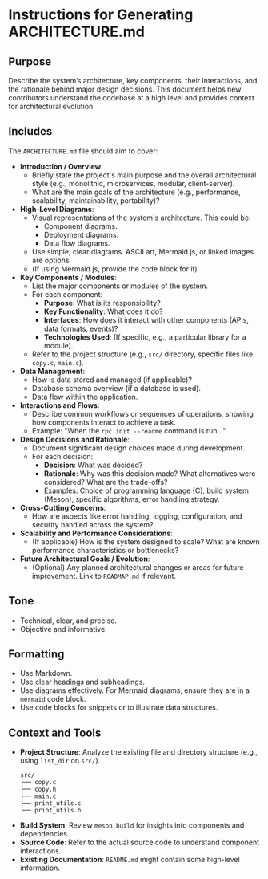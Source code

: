 # Instructions for Generating ARCHITECTURE.md

## Purpose

Describe the system’s architecture, key components, their interactions, and the rationale behind major design decisions. This document helps new contributors understand the codebase at a high level and provides context for architectural evolution.

## Includes

The `ARCHITECTURE.md` file should aim to cover:

- **Introduction / Overview**:
  - Briefly state the project's main purpose and the overall architectural style (e.g., monolithic, microservices, modular, client-server).
  - What are the main goals of the architecture (e.g., performance, scalability, maintainability, portability)?
- **High-Level Diagrams**:
  - Visual representations of the system's architecture. This could be:
    - Component diagrams.
    - Deployment diagrams.
    - Data flow diagrams.
  - Use simple, clear diagrams. ASCII art, Mermaid.js, or linked images are options.
  - (If using Mermaid.js, provide the code block for it).
- **Key Components / Modules**:
  - List the major components or modules of the system.
  - For each component:
    - **Purpose**: What is its responsibility?
    - **Key Functionality**: What does it do?
    - **Interfaces**: How does it interact with other components (APIs, data formats, events)?
    - **Technologies Used**: (If specific, e.g., a particular library for a module).
  - Refer to the project structure (e.g., `src/` directory, specific files like `copy.c`, `main.c`).
- **Data Management**:
  - How is data stored and managed (if applicable)?
  - Database schema overview (if a database is used).
  - Data flow within the application.
- **Interactions and Flows**:
  - Describe common workflows or sequences of operations, showing how components interact to achieve a task.
  - Example: "When the `rpc init --readme` command is run..."
- **Design Decisions and Rationale**:
  - Document significant design choices made during development.
  - For each decision:
    - **Decision**: What was decided?
    - **Rationale**: Why was this decision made? What alternatives were considered? What are the trade-offs?
    - Examples: Choice of programming language (C), build system (Meson), specific algorithms, error handling strategy.
- **Cross-Cutting Concerns**:
  - How are aspects like error handling, logging, configuration, and security handled across the system?
- **Scalability and Performance Considerations**:
  - (If applicable) How is the system designed to scale? What are known performance characteristics or bottlenecks?
- **Future Architectural Goals / Evolution**:
  - (Optional) Any planned architectural changes or areas for future improvement. Link to `ROADMAP.md` if relevant.

## Tone

- Technical, clear, and precise.
- Objective and informative.

## Formatting

- Use Markdown.
- Use clear headings and subheadings.
- Use diagrams effectively. For Mermaid diagrams, ensure they are in a `mermaid` code block.
- Use code blocks for snippets or to illustrate data structures.

## Context and Tools

- **Project Structure**: Analyze the existing file and directory structure (e.g., using `list_dir` on `src/`).
  ```
  src/
  ├── copy.c
  ├── copy.h
  ├── main.c
  ├── print_utils.c
  └── print_utils.h
  ```
- **Build System**: Review `meson.build` for insights into components and dependencies.
- **Source Code**: Refer to the actual source code to understand component interactions.
- **Existing Documentation**: `README.md` might contain some high-level information.
